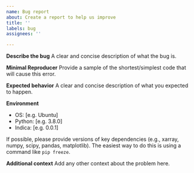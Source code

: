 ```yaml
---
name: Bug report
about: Create a report to help us improve
title: ''
labels: bug
assignees: ''

---
```


**Describe the bug**
A clear and concise description of what the bug is.

**Minimal Reproducer**
Provide a sample of the shortest/simplest code that will cause this error.

**Expected behavior**
A clear and concise description of what you expected to happen.

**Environment**
 - OS: [e.g. Ubuntu]
 - Python: [e.g. 3.8.0]
 - Indica: [e.g. 0.0.1]
 
If possible, please provide versions of key dependencies (e.g., xarray, numpy, scipy, pandas, matplotlib). The easiest way to do this is using a command like `pip freeze`. 

**Additional context**
Add any other context about the problem here.
